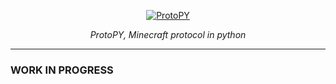 <p align="center">
  <a href="https://github.com/FrahHS/protopy"><img src="https://i.imgur.com/0RFOsZA.png" alt="ProtoPY"></a>
</p>
<p align="center">
    <em>ProtoPY, Minecraft protocol in python</em>
</p>

---
### WORK IN PROGRESS
